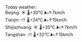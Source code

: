 Today weather:  
Beijing: ☀️   🌡️+30°C 🌬️↖7km/h  
Tianjin: ⛅️  🌡️+34°C 🌬️↑15km/h  
Shijiazhuang: ☀️   🌡️+35°C 🌬️↖7km/h  
Tangshan: ⛅️  🌡️+32°C 🌬️↑15km/h  
